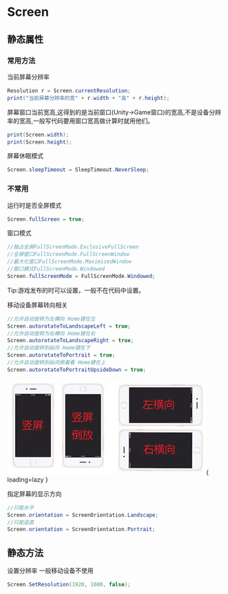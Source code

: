 # Screen
## 静态属性
### 常用方法
当前屏幕分辨率
``` C#
Resolution r = Screen.currentResolution;
print("当前屏幕分辨率的宽" + r.width + "高" + r.height);
```

屏幕窗口当前宽高,这得到的是当前窗口(Unity->Game窗口)的宽高,不是设备分辨率的宽高,一般写代码要用窗口宽高做计算时就用他们。
``` C#
print(Screen.width);
print(Screen.height);
```

屏幕休眠模式 
``` C#
Screen.sleepTimeout = SleepTimeout.NeverSleep;
```

### 不常用
运行时是否全屏模式
``` C#
Screen.fullScreen = true;
```

窗口模式
``` C#
//独占全屏FullScreenMode.ExclusiveFullScreen
//全屏窗口FullScreenMode.FullScreenWindow
//最大化窗口FullScreenMode.MaximizedWindow
//窗口模式FullScreenMode.Windowed
Screen.fullScreenMode = FullScreenMode.Windowed;
```
Tip:游戏发布的时可以设置，一般不在代码中设置。

移动设备屏幕转向相关
``` C#
//允许自动旋转为左横向 Home键在左
Screen.autorotateToLandscapeLeft = true;
//允许自动旋转为右横向 Home键在右
Screen.autorotateToLandscapeRight = true;
//允许自动旋转到纵向 Home键在下
Screen.autorotateToPortrait = true;
//允许自动旋转到纵向倒着看 Home键在上
Screen.autorotateToPortraitUpsideDown = true;
```
![page](../Image/Screen_phone.png){ loading=lazy }

指定屏幕的显示方向
``` C#
//只能水平
Screen.orientation = ScreenOrientation.Landscape;
//只能竖直
Screen.orientation = ScreenOrientation.Portrait;
```

## 静态方法
设置分辨率 一般移动设备不使用
``` C#
Screen.SetResolution(1920, 1080, false);
```